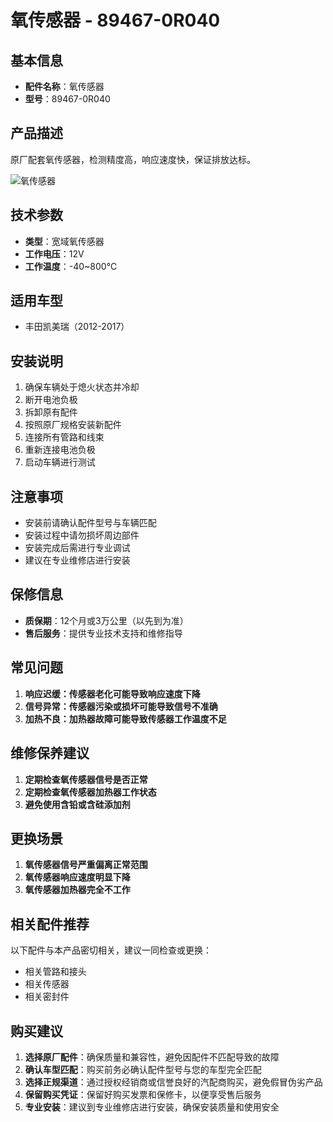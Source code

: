# 氧传感器 - 89467-0R040

## 基本信息

- **配件名称**：氧传感器
- **型号**：89467-0R040

## 产品描述

原厂配套氧传感器，检测精度高，响应速度快，保证排放达标。


![氧传感器](/image/car-parts/89467-0R040.jpg)

## 技术参数

- **类型**：宽域氧传感器
- **工作电压**：12V
- **工作温度**：-40~800℃

## 适用车型

- 丰田凯美瑞（2012-2017）

## 安装说明

1. 确保车辆处于熄火状态并冷却
2. 断开电池负极
3. 拆卸原有配件
4. 按照原厂规格安装新配件
5. 连接所有管路和线束
6. 重新连接电池负极
7. 启动车辆进行测试

## 注意事项

- 安装前请确认配件型号与车辆匹配
- 安装过程中请勿损坏周边部件
- 安装完成后需进行专业调试
- 建议在专业维修店进行安装

## 保修信息

- **质保期**：12个月或3万公里（以先到为准）
- **售后服务**：提供专业技术支持和维修指导

## 常见问题

1. **响应迟缓：传感器老化可能导致响应速度下降**
2. **信号异常：传感器污染或损坏可能导致信号不准确**
3. **加热不良：加热器故障可能导致传感器工作温度不足**

## 维修保养建议

1. **定期检查氧传感器信号是否正常**
2. **定期检查氧传感器加热器工作状态**
3. **避免使用含铅或含硅添加剂**

## 更换场景

1. **氧传感器信号严重偏离正常范围**
2. **氧传感器响应速度明显下降**
3. **氧传感器加热器完全不工作**

## 相关配件推荐

以下配件与本产品密切相关，建议一同检查或更换：

- 相关管路和接头
- 相关传感器
- 相关密封件

## 购买建议

1. **选择原厂配件**：确保质量和兼容性，避免因配件不匹配导致的故障
2. **确认车型匹配**：购买前务必确认配件型号与您的车型完全匹配
3. **选择正规渠道**：通过授权经销商或信誉良好的汽配商购买，避免假冒伪劣产品
4. **保留购买凭证**：保留好购买发票和保修卡，以便享受售后服务
5. **专业安装**：建议到专业维修店进行安装，确保安装质量和使用安全
